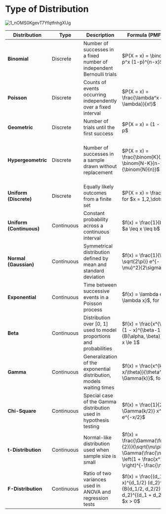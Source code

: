 # Type of Distribution

![1_nOMS0KgevT7YfqtfnhgXUg](https://github.com/user-attachments/assets/6d662920-e5c3-4963-ba16-e8fc0cafd9ae)

| **Distribution**         | **Type**   | **Description**                                                       | **Formula (PMF or PDF)**                                                                                                            | **Parameters**                                                        |
| ------------------------ | ---------- | --------------------------------------------------------------------- | ----------------------------------------------------------------------------------------------------------------------------------- | --------------------------------------------------------------------- |
| **Binomial**             | Discrete   | Number of successes in a fixed number of independent Bernoulli trials | \$P(X = x) = \binom{n}{x} p^x (1-p)^{n-x}\$                                                                                         | \$n\$: number of trials, \$p\$: success probability                   |
| **Poisson**              | Discrete   | Counts of events occurring independently over a fixed interval        | \$P(X = x) = \frac{\lambda^x e^{-\lambda}}{x!}\$                                                                                    | \$\lambda\$: mean rate                                                |
| **Geometric**            | Discrete   | Number of trials until the first success                              | \$P(X = x) = (1 - p)^{x-1} p\$                                                                                                      | \$p\$: success probability                                            |
| **Hypergeometric**       | Discrete   | Number of successes in a sample drawn without replacement             | \$P(X = x) = \frac{\binom{K}{x} \binom{N-K}{n-x}}{\binom{N}{n}}\$                                                                   | \$N\$: population size, \$K\$: success population, \$n\$: sample size |
| **Uniform (Discrete)**   | Discrete   | Equally likely outcomes from a finite set                             | \$P(X = x) = \frac{1}{n}\$, for \$x = 1,2,\dots,n\$                                                                                 | \$n\$: number of outcomes                                             |
| **Uniform (Continuous)** | Continuous | Constant probability across a continuous interval                     | \$f(x) = \frac{1}{b - a}\$, for \$a \leq x \leq b\$                                                                                 | \$a, b\$: bounds of interval                                          |
| **Normal (Gaussian)**    | Continuous | Symmetrical distribution defined by mean and standard deviation       | \$f(x) = \frac{1}{\sigma \sqrt{2\pi}} e^{- \frac{(x - \mu)^2}{2\sigma^2}}\$                                                         | \$\mu\$: mean, \$\sigma\$: standard deviation                         |
| **Exponential**          | Continuous | Time between successive events in a Poisson process                   | \$f(x) = \lambda e^{-\lambda x}\$, for \$x \ge 0\$                                                                                  | \$\lambda\$: rate parameter                                           |
| **Beta**                 | Continuous | Distribution over \[0, 1] used to model proportions and probabilities | \$f(x) = \frac{x^{\alpha-1}(1 - x)^{\beta-1}}{B(\alpha, \beta)}\$, \$0 \le x \le 1\$                                                | \$\alpha, \beta\$: shape parameters                                   |
| **Gamma**                | Continuous | Generalization of the exponential distribution, models waiting times  | \$f(x) = \frac{x^{k-1} e^{-x/\theta}}{\theta^k \Gamma(k)}\$, for \$x > 0\$                                                          | \$k\$: shape, \$\theta\$: scale                                       |
| **Chi-Square**           | Continuous | Special case of the Gamma distribution used in hypothesis testing     | \$f(x) = \frac{1}{2^{k/2} \Gamma(k/2)} x^{(k/2)-1} e^{-x/2}\$                                                                       | \$k\$: degrees of freedom                                             |
| **t-Distribution**       | Continuous | Normal-like distribution used when sample size is small               | \$f(x) = \frac{\Gamma(\frac{\nu+1}{2})}{\sqrt{\nu\pi} \Gamma(\frac{\nu}{2})} \left(1 + \frac{x^2}{\nu} \right)^{-\frac{\nu+1}{2}}\$ | \$\nu\$: degrees of freedom                                           |
| **F-Distribution**       | Continuous | Ratio of two variances used in ANOVA and regression tests             | \$f(x) = \frac{(d\_1 x)^{d\_1/2} (d\_2)^{d\_2/2}}{B(d\_1/2, d\_2/2) (d\_1 x + d\_2)^{(d\_1 + d\_2)/2}}\$, for \$x > 0\$             | \$d\_1, d\_2\$: degrees of freedom                                    |


